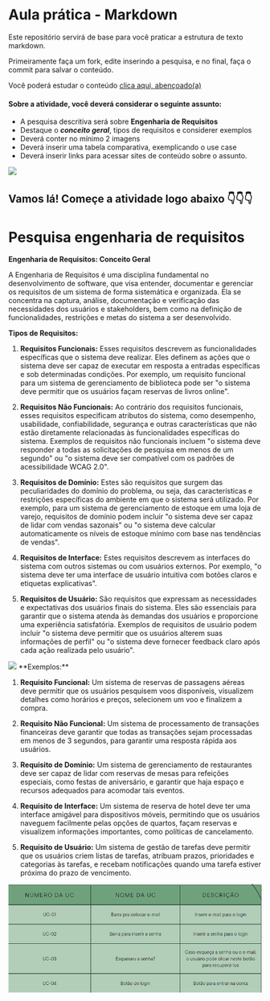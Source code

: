 # Aula prática - Markdown

Este repositório servirá de base para você praticar a estrutura de texto markdown. 

Primeiramente faça um fork, edite inserindo a pesquisa, e no final, faça o commit para salvar o conteúdo.

Você poderá estudar o conteúdo [clica aqui, abençoado(a)](https://docs.pipz.com/central-de-ajuda/learning-center/guia-basico-de-markdown#open)

#### Sobre a atividade, você deverá considerar o seguinte assunto:

- A pesquisa descritiva será sobre **Engenharia de Requisitos**
- Destaque o **_conceito geral_**, tipos de requisitos e considerer exemplos
- Deverá conter no mínimo 2 imagens
- Deverá inserir uma tabela comparativa, exemplicando o use case
- Deverá inserir links para acessar sites de conteúdo sobre o assunto.

<img src="https://i.kym-cdn.com/photos/images/newsfeed/002/551/084/8af.jpg" width="508px">


## Vamos lá! Começe a atividade logo abaixo 👇👇👇
# Pesquisa engenharia de requisitos
**Engenharia de Requisitos: Conceito Geral**

A Engenharia de Requisitos é uma disciplina fundamental no desenvolvimento de software, que visa entender, documentar e gerenciar os requisitos de um sistema de forma sistemática e organizada. Ela se concentra na captura, análise, documentação e verificação das necessidades dos usuários e stakeholders, bem como na definição de funcionalidades, restrições e metas do sistema a ser desenvolvido. 

**Tipos de Requisitos:**

1. **Requisitos Funcionais:** Esses requisitos descrevem as funcionalidades específicas que o sistema deve realizar. Eles definem as ações que o sistema deve ser capaz de executar em resposta a entradas específicas e sob determinadas condições. Por exemplo, um requisito funcional para um sistema de gerenciamento de biblioteca pode ser "o sistema deve permitir que os usuários façam reservas de livros online".

2. **Requisitos Não Funcionais:** Ao contrário dos requisitos funcionais, esses requisitos especificam atributos do sistema, como desempenho, usabilidade, confiabilidade, segurança e outras características que não estão diretamente relacionadas às funcionalidades específicas do sistema. Exemplos de requisitos não funcionais incluem "o sistema deve responder a todas as solicitações de pesquisa em menos de um segundo" ou "o sistema deve ser compatível com os padrões de acessibilidade WCAG 2.0".

3. **Requisitos de Domínio:** Estes são requisitos que surgem das peculiaridades do domínio do problema, ou seja, das características e restrições específicas do ambiente em que o sistema será utilizado. Por exemplo, para um sistema de gerenciamento de estoque em uma loja de varejo, requisitos de domínio podem incluir "o sistema deve ser capaz de lidar com vendas sazonais" ou "o sistema deve calcular automaticamente os níveis de estoque mínimo com base nas tendências de vendas".

4. **Requisitos de Interface:** Estes requisitos descrevem as interfaces do sistema com outros sistemas ou com usuários externos. Por exemplo, "o sistema deve ter uma interface de usuário intuitiva com botões claros e etiquetas explicativas".

5. **Requisitos de Usuário:** São requisitos que expressam as necessidades e expectativas dos usuários finais do sistema. Eles são essenciais para garantir que o sistema atenda às demandas dos usuários e proporcione uma experiência satisfatória. Exemplos de requisitos de usuário podem incluir "o sistema deve permitir que os usuários alterem suas informações de perfil" ou "o sistema deve fornecer feedback claro após cada ação realizada pelo usuário".
<img src="https://www.devmedia.com.br/imagens/engsoft/artigo6/image06.jpg" width="508px">
**Exemplos:**

1. **Requisito Funcional:** Um sistema de reservas de passagens aéreas deve permitir que os usuários pesquisem voos disponíveis, visualizem detalhes como horários e preços, selecionem um voo e finalizem a compra.

2. **Requisito Não Funcional:** Um sistema de processamento de transações financeiras deve garantir que todas as transações sejam processadas em menos de 3 segundos, para garantir uma resposta rápida aos usuários.

3. **Requisito de Domínio:** Um sistema de gerenciamento de restaurantes deve ser capaz de lidar com reservas de mesas para refeições especiais, como festas de aniversário, e garantir que haja espaço e recursos adequados para acomodar tais eventos.

4. **Requisito de Interface:** Um sistema de reserva de hotel deve ter uma interface amigável para dispositivos móveis, permitindo que os usuários naveguem facilmente pelas opções de quartos, façam reservas e visualizem informações importantes, como políticas de cancelamento.

5. **Requisito de Usuário:** Um sistema de gestão de tarefas deve permitir que os usuários criem listas de tarefas, atribuam prazos, prioridades e categorias às tarefas, e recebam notificações quando uma tarefa estiver próxima do prazo de vencimento.

<img src="https://github.com/Pontual10/aulaMarkdown/blob/main/Captura%20de%20tela%202024-04-02%20115309.png?raw=true" width="508px">
